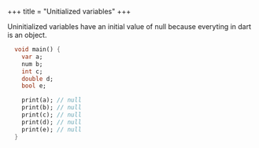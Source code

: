 +++
title = "Unitialized variables"
+++

Uninitialized variables have an initial value of null because everyting in dart is an object.

``` dart
  void main() {
    var a;
    num b;
    int c;
    double d;
    bool e;

    print(a); // null
    print(b); // null
    print(c); // null
    print(d); // null
    print(e); // null
  }
```
